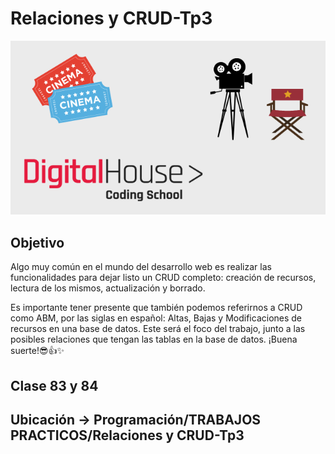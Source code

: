 # Relaciones y CRUD-Tp3

![portada](public/img/cover.png)

## Objetivo
Algo muy común en el mundo del desarrollo web es realizar las funcionalidades para dejar
listo un CRUD completo: creación de recursos, lectura de los mismos, actualización y
borrado.

Es importante tener presente que también podemos referirnos a CRUD como ABM, por las
siglas en español: Altas, Bajas y Modificaciones de recursos en una base de datos. Este será
el foco del trabajo, junto a las posibles relaciones que tengan las tablas en la base de datos.
¡Buena suerte!😎👍✨


## Clase 83 y 84

## Ubicación -> Programación/TRABAJOS PRACTICOS/Relaciones y CRUD-Tp3